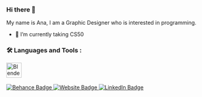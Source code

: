 ### Hi there 👋

My name is Ana, I am a Graphic Designer who is interested in programming. 

- :telescope: I’m currently taking CS50

### :hammer_and_wrench: Languages and Tools :
<img src="[https://github.com/devicons/devicon/blob/master/icons/java/java-original-wordmark.svg](https://github.com/devicons/devicon/blob/master/icons/blender/blender-original.svg)" title="Blender" alt="Blender" width="40" height="40"/>&nbsp;
<!--
**naiveau/naiveau** is a ✨ _special_ ✨ repository because its `README.md` (this file) appears on your GitHub profile.

Here are some ideas to get you started:

- 🔭 I’m currently working on ...
- 🌱 I’m currently learning ...
- 👯 I’m looking to collaborate on ...
- 🤔 I’m looking for help with ...
- 💬 Ask me about ...
- 📫 How to reach me: ...
- 😄 Pronouns: ...
- ⚡ Fun fact: ...
-->

<div id="badges">
  <a href="https://www.behance.net/anacurteanu">
    <img src="https://img.shields.io/badge/Behance-informational?style=for-the-badge&logo=behance&logoColor=white" alt="Behance Badge"/>
  </a>
  <a href="https://anacurteanu.myportfolio.com/">
    <img src="https://img.shields.io/badge/Website-ff69b4?style=for-the-badge&logo=adobe&logoColor=white" alt="Website Badge"/>
  </a>
  <a href="https://www.linkedin.com/in/anacurteanu/">
    <img src="https://img.shields.io/badge/Linkedin-blue?style=for-the-badge&logo=linkedin&logoColor=white" alt="LinkedIn Badge"/>
  </a>
</div>
